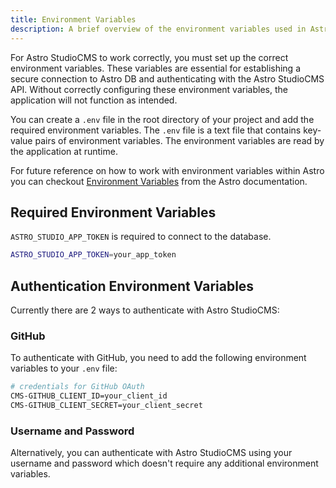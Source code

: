 ```yaml
---
title: Environment Variables
description: A brief overview of the environment variables used in Astro StudioCMS.
---
```


For Astro StudioCMS to work correctly, you must set up the correct environment variables. These variables are essential for establishing a secure connection to Astro DB and authenticating with the Astro StudioCMS API. Without correctly configuring these environment variables, the application will not function as intended.

You can create a `.env` file in the root directory of your project and add the required environment variables. The `.env` file is a text file that contains key-value pairs of environment variables. The environment variables are read by the application at runtime.

For future reference on how to work with environment variables within Astro you can checkout [Environment Variables](https://docs.astro.build/guides/environment-variables) from the Astro documentation.

## Required Environment Variables

`ASTRO_STUDIO_APP_TOKEN` is required to connect to the database.

```bash
ASTRO_STUDIO_APP_TOKEN=your_app_token
```

## Authentication Environment Variables

Currently there are 2 ways to authenticate with Astro StudioCMS:

### GitHub

To authenticate with GitHub, you need to add the following environment variables to your `.env` file:

```bash
# credentials for GitHub OAuth
CMS-GITHUB_CLIENT_ID=your_client_id
CMS-GITHUB_CLIENT_SECRET=your_client_secret
```

### Username and Password

Alternatively, you can authenticate with Astro StudioCMS using your username and password which doesn't require any additional environment variables.
